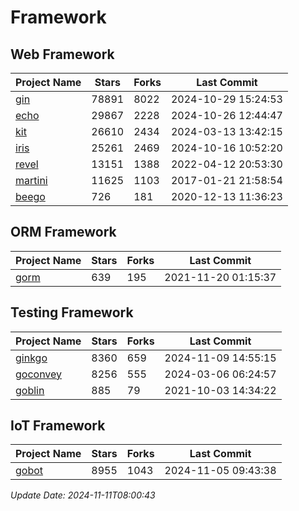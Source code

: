# Framework

## Web Framework
| Project Name | Stars | Forks | Last Commit |
| ------------ | ----- | ----- | ----------- |
| [gin](https://github.com/gin-gonic/gin) | 78891 | 8022 | 2024-10-29 15:24:53 |
| [echo](https://github.com/labstack/echo) | 29867 | 2228 | 2024-10-26 12:44:47 |
| [kit](https://github.com/go-kit/kit) | 26610 | 2434 | 2024-03-13 13:42:15 |
| [iris](https://github.com/kataras/iris) | 25261 | 2469 | 2024-10-16 10:52:20 |
| [revel](https://github.com/revel/revel) | 13151 | 1388 | 2022-04-12 20:53:30 |
| [martini](https://github.com/go-martini/martini) | 11625 | 1103 | 2017-01-21 21:58:54 |
| [beego](https://github.com/astaxie/beego) | 726 | 181 | 2020-12-13 11:36:23 |

## ORM Framework
| Project Name | Stars | Forks | Last Commit |
| ------------ | ----- | ----- | ----------- |
| [gorm](https://github.com/jinzhu/gorm) | 639 | 195 | 2021-11-20 01:15:37 |

## Testing Framework
| Project Name | Stars | Forks | Last Commit |
| ------------ | ----- | ----- | ----------- |
| [ginkgo](https://github.com/onsi/ginkgo) | 8360 | 659 | 2024-11-09 14:55:15 |
| [goconvey](https://github.com/smartystreets/goconvey) | 8256 | 555 | 2024-03-06 06:24:57 |
| [goblin](https://github.com/franela/goblin) | 885 | 79 | 2021-10-03 14:34:22 |

## IoT Framework
| Project Name | Stars | Forks | Last Commit |
| ------------ | ----- | ----- | ----------- |
| [gobot](https://github.com/hybridgroup/gobot) | 8955 | 1043 | 2024-11-05 09:43:38 |

*Update Date: 2024-11-11T08:00:43*